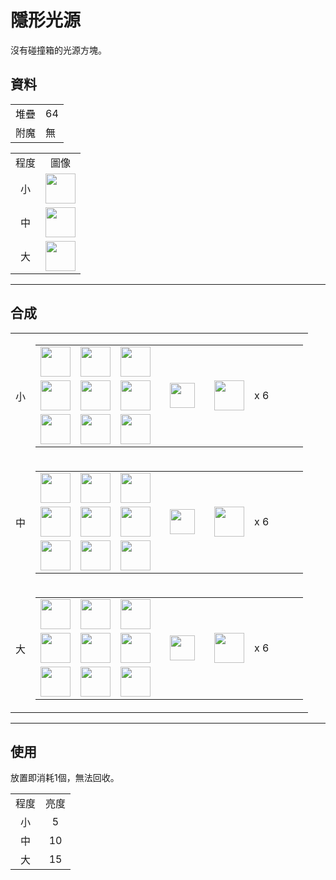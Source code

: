 # 隱形光源
沒有碰撞箱的光源方塊。

## 資料
<table>
    <tr><td align="end">堆疊</td><td>64</td></tr>
    <tr><td align="end">附魔</td><td>無</td></tr>
</table>
<table>
    <tr><td align="center">程度</td><td align="center">圖像</td></tr>
    <tr><td align="center">小</td><td><img src="https://i.imgur.com/DZl5PMR.gif" height="48"/></td></tr>
    <tr><td align="center">中</td><td><img src="https://i.imgur.com/R6vaG0p.gif" height="48"/></td></tr>
    <tr><td align="center">大</td><td><img src="https://i.imgur.com/Pa0upl8.gif" height="48"/></td></tr>
</table>

---

## 合成
<table>
    <tr>
        <td align="center">小</td>
        <td>
            <table>
                <tr><td><img src="https://i.imgur.com/wl43BjZ.png" width="48"/></td><td><img src="https://i.imgur.com/mW0z1di.png" width="48"/></td><td><img src="https://i.imgur.com/wl43BjZ.png" width="48"/></td><td colspan="3"></td></tr>
                <tr><td><img src="https://i.imgur.com/mW0z1di.png" width="48"/></td><td><img src="https://i.imgur.com/TgtSZ2I.png" width="48"/></td><td><img src="https://i.imgur.com/mW0z1di.png" width="48"/></td><td width="70" align="center"><img src="https://i.imgur.com/VE0KqIE.png" width="40"/></td><td><img src="https://i.imgur.com/DZl5PMR.gif" width="48"/></td><td width="70">x 6</td></tr>
                <tr><td><img src="https://i.imgur.com/wl43BjZ.png" width="48"/></td><td><img src="https://i.imgur.com/mW0z1di.png" width="48"/></td><td><img src="https://i.imgur.com/wl43BjZ.png" width="48"/></td><td colspan="3"></td></tr>
            </table>
        </td>
    </tr>
    <tr>
        <td align="center">中</td>
        <td>
            <table>
                <tr><td><img src="https://i.imgur.com/DZl5PMR.gif" width="48"/></td><td><img src="https://i.imgur.com/DZl5PMR.gif" width="48"/></td><td><img src="https://i.imgur.com/DZl5PMR.gif" width="48"/></td><td colspan="3"></td></tr>
                <tr><td><img src="https://i.imgur.com/DZl5PMR.gif" width="48"/></td><td><img src="https://i.imgur.com/DZl5PMR.gif" width="48"/></td><td><img src="https://i.imgur.com/DZl5PMR.gif" width="48"/></td><td width="70" align="center"><img src="https://i.imgur.com/VE0KqIE.png" width="40"/></td><td><img src="https://i.imgur.com/R6vaG0p.gif" width="48"/></td><td width="70">x 6</td></tr>
                <tr><td><img src="https://i.imgur.com/DZl5PMR.gif" width="48"/></td><td><img src="https://i.imgur.com/DZl5PMR.gif" width="48"/></td><td><img src="https://i.imgur.com/DZl5PMR.gif" width="48"/></td><td colspan="3"></td></tr>
            </table>
        </td>
    </tr>
    <tr>
        <td align="center">大</td>
        <td>
            <table>
                <tr><td><img src="https://i.imgur.com/R6vaG0p.gif" width="48"/></td><td><img src="https://i.imgur.com/R6vaG0p.gif" width="48"/></td><td><img src="https://i.imgur.com/R6vaG0p.gif" width="48"/></td><td colspan="3"></td></tr>
                <tr><td><img src="https://i.imgur.com/R6vaG0p.gif" width="48"/></td><td><img src="https://i.imgur.com/R6vaG0p.gif" width="48"/></td><td><img src="https://i.imgur.com/R6vaG0p.gif" width="48"/></td><td width="70" align="center"><img src="https://i.imgur.com/VE0KqIE.png" width="40"/></td><td><img src="https://i.imgur.com/Pa0upl8.gif" width="48"/></td><td width="70">x 6</td></tr>
                <tr><td><img src="https://i.imgur.com/R6vaG0p.gif" width="48"/></td><td><img src="https://i.imgur.com/R6vaG0p.gif" width="48"/></td><td><img src="https://i.imgur.com/R6vaG0p.gif" width="48"/></td><td colspan="3"></td></tr>
            </table>
        </td>
    </tr>
</table>

---

## 使用
放置即消耗1個，無法回收。

<table>
    <tr><td align="center">程度</td><td align="center">亮度</td></tr>
    <tr><td align="center">小</td><td align="center">5</td></tr>
    <tr><td align="center">中</td><td align="center">10</td></tr>
    <tr><td align="center">大</td><td align="center">15</td></tr>
</table>
